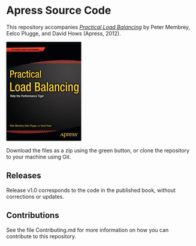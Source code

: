 # Apress Source Code

This repository accompanies [*Practical Load Balancing*](http://www.apress.com/9781430236801) by Peter Membrey, Eelco Plugge, and David Hows (Apress, 2012).

![Cover image](9781430236801.jpg)

Download the files as a zip using the green button, or clone the repository to your machine using Git.

## Releases

Release v1.0 corresponds to the code in the published book, without corrections or updates.

## Contributions

See the file Contributing.md for more information on how you can contribute to this repository.

